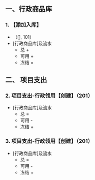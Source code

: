 
## 一、行政商品库

### 1. 【添加入库】

- （[], 101）
- [行政商品库]及流水
	- 总 +
	- 可用 +
	- 冻结 =

## 二、 项目支出
### 2. 项目支出-行政领用【创建】（201）

- [行政商品库]及流水
	- 总 =
	- 可用 -
	- 冻结 +

### 3. 项目支出-行政领用【创建】（201）

- [行政商品库]及流水
	- 总 =
	- 可用 -
	- 冻结 +
